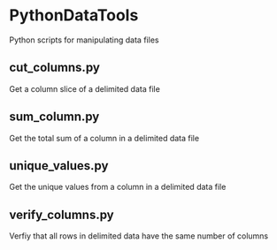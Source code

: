 # PythonDataTools

Python scripts for manipulating data files

## cut_columns.py

Get a column slice of a delimited data file

## sum_column.py

Get the total sum of a column in a delimited data file

## unique_values.py

Get the unique values from a column in a delimited data file

## verify_columns.py

Verfiy that all rows in delimited data have the same number of columns
